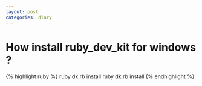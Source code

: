 ```yaml
---
layout: post
categories: diary
---
```


How install ruby_dev_kit for windows ?
======================================

{% highlight ruby %}
ruby dk.rb install
ruby dk.rb install
{% endhighlight %}
